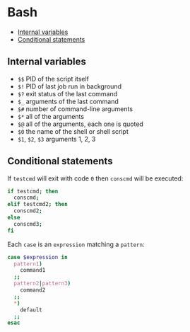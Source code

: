 Bash
====

- [Internal variables](/sheets/Bash.md#internal-variables)
- [Conditional statements](/sheets/Bash.md#conditional-statements)

## Internal variables
- `$$` PID of the script itself
- `$!` PID of last job run in background
- `$?` exit status of the last command
- `$_` arguments of the last command
- `$#` number of command-line arguments
- `$*` all of the arguments
- `$@` all of the arguments, each one is quoted
- `$0` the name of the shell or shell script
- `$1`, `$2`, `$3` arguments 1, 2, 3

## Conditional statements
If `testcmd` will exit with code `0` then `conscmd` will be executed:
```bash
if testcmd; then
  conscmd;
elif testcmd2; then
  conscmd2;
else
  conscmd3;
fi
```
Each `case` is an `expression` matching a `pattern`:
```bash
case $expression in
  pattern1)
    command1
  ;;
  pattern2|pattern3)
    command2
  ;;
  *)
    default
  ;;
esac
```
